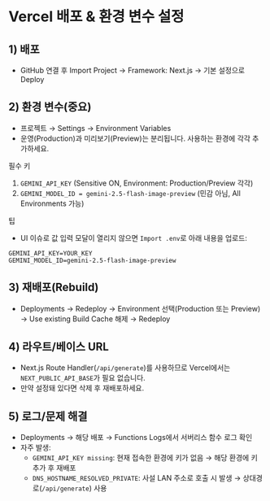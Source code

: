 # Vercel 배포 & 환경 변수 설정

## 1) 배포
- GitHub 연결 후 Import Project → Framework: Next.js → 기본 설정으로 Deploy

## 2) 환경 변수(중요)
- 프로젝트 → Settings → Environment Variables
- 운영(Production)과 미리보기(Preview)는 분리됩니다. 사용하는 환경에 각각 추가하세요.

필수 키
1. `GEMINI_API_KEY` (Sensitive ON, Environment: Production/Preview 각각)
2. `GEMINI_MODEL_ID = gemini-2.5-flash-image-preview` (민감 아님, All Environments 가능)

팁
- UI 이슈로 값 입력 모달이 열리지 않으면 `Import .env`로 아래 내용을 업로드:
```
GEMINI_API_KEY=YOUR_KEY
GEMINI_MODEL_ID=gemini-2.5-flash-image-preview
```

## 3) 재배포(Rebuild)
- Deployments → Redeploy → Environment 선택(Production 또는 Preview) → Use existing Build Cache 해제 → Redeploy

## 4) 라우트/베이스 URL
- Next.js Route Handler(`/api/generate`)를 사용하므로 Vercel에서는 `NEXT_PUBLIC_API_BASE`가 필요 없습니다.
- 만약 설정돼 있다면 삭제 후 재배포하세요.

## 5) 로그/문제 해결
- Deployments → 해당 배포 → Functions Logs에서 서버리스 함수 로그 확인
- 자주 발생:
  - `GEMINI_API_KEY missing`: 현재 접속한 환경에 키가 없음 → 해당 환경에 키 추가 후 재배포
  - `DNS_HOSTNAME_RESOLVED_PRIVATE`: 사설 LAN 주소로 호출 시 발생 → 상대경로(`/api/generate`) 사용
